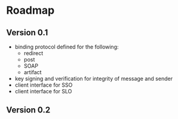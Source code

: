 Roadmap
=======

Version 0.1
-----------
 - binding protocol defined for the following:
    - redirect
    - post
    - SOAP
    - artifact
 - key signing and verification for integrity of message and sender
 - client interface for SSO
 - client interface for SLO


Version 0.2
-----------
